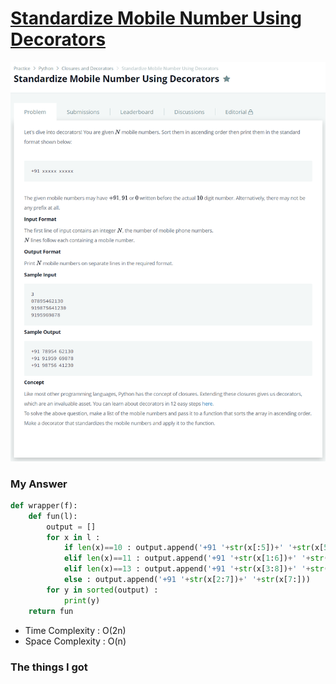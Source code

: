 # [Standardize Mobile Number Using Decorators](https://www.hackerrank.com/challenges/standardize-mobile-number-using-decorators/problem)

![image](Problem.png)



### My Answer

```python
def wrapper(f):
    def fun(l):
        output = []
        for x in l : 
            if len(x)==10 : output.append('+91 '+str(x[:5])+' '+str(x[5:]))
            elif len(x)==11 : output.append('+91 '+str(x[1:6])+' '+str(x[6:]))
            elif len(x)==13 : output.append('+91 '+str(x[3:8])+' '+str(x[8:]))
            else : output.append('+91 '+str(x[2:7])+' '+str(x[7:]))
        for y in sorted(output) : 
            print(y)
    return fun
```

* Time Complexity : O(2n)
* Space Complexity : O(n)



### The things I got
